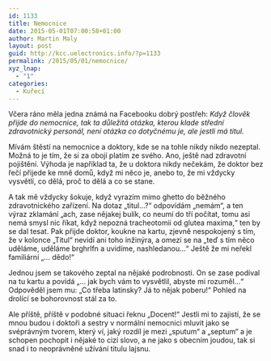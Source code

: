 ```yaml
---
id: 1133
title: Nemocnice
date: 2015-05-01T07:00:58+01:00
author: Martin Maly
layout: post
guid: http://kcc.uelectronics.info/?p=1133
permalink: /2015/05/01/nemocnice/
xyz_lnap:
  - "1"
categories:
  - Kuřecí
---
```

Včera ráno měla jedna známá na Facebooku dobrý postřeh: _Když člověk přijde do nemocnice, tak ta důležitá otázka, kterou klade střední zdravotnický personál, není otázka co dotyčnému je, ale jestli má titul._

Mívám štěstí na nemocnice a doktory, kde se na tohle nikdy nikdo nezeptal. Možná to je tím, že si za obojí platím ze svého. Ano, ještě nad zdravotní pojištění. Výhoda je například ta, že u doktora nikdy nečekám, že doktor bez řečí přijede ke mně domů, když mi něco je, anebo to, že mi vždycky vysvětlí, co dělá, proč to dělá a co se stane.

A tak mě vždycky šokuje, když vyrazím mimo ghetto do běžného zdravotnického zařízení. Na dotaz &#8222;titul&#8230;?&#8220; odpovídám &#8222;nemám&#8220;, a ten výraz zklamání &#8222;ach, zase nějakej bulík, co neumí do tří počítat, tomu asi nemá smysl nic říkat, když nepozná tracheotomii od glutea maxima,&#8220; ten by se dal tesat. Pak přijde doktor, koukne na kartu, zjevně nespokojený s tím, že v kolonce &#8222;Titul&#8220; nevidí ani toho inžinýra, a omezí se na &#8222;teď s tím něco uděláme, uděláme brghrlfn a uvidíme, nashledanou&#8230;&#8220; Ještě že mi neřekl familiární &#8222;&#8230; dědo!&#8220;

Jednou jsem se takového zeptal na nějaké podrobnosti. On se zase podíval na tu kartu a povídá &#8222;&#8230; jak bych vám to vysvětlil, abyste mi rozuměl&#8230;&#8220; Odpověděl jsem mu: &#8222;Co třeba latinsky? Já to nějak poberu!&#8220; Pohled na drolící se bohorovnost stál za to.

Ale příště, příště v podobné situaci řeknu &#8222;Docent!&#8220; Jestli mi to zajistí, že se mnou budou i doktoři a sestry v normální nemocnici mluvit jako se svéprávným tvorem, který ví, jaký rozdíl je mezi &#8222;sputum&#8220; a &#8222;septum&#8220; a je schopen pochopit i nějaké to cizí slovo, a ne jako s obecním joudou, tak si snad i to neoprávněné užívání titulu lajsnu.